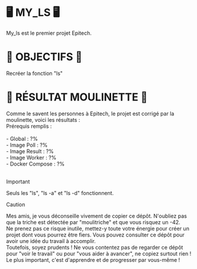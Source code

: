 <H1>🖥️ MY_LS 🖥️</H1>
My_ls est le premier projet Epitech. <br>

<H1>🎯 OBJECTIFS 🎯</H1>
Recréer la fonction "ls" <br>

<H1>🤖 RÉSULTAT MOULINETTE 🤖</H1>
Comme le savent les personnes à Epitech, le projet est corrigé par la moulinette, voici les résultats : <br>
Prérequis remplis : 
<br><br>
- Global : ?% <br>
- Image Poll : ?% <br>
- Image Result : ?% <br>
- Image Worker : ?% <br>
- Docker Compose : ?% <br>
<br>

>[!IMPORTANT]
> Seuls les "ls", "ls -a" et "ls -d" fonctionnent.

> [!CAUTION]  
> Mes amis, je vous déconseille vivement de copier ce dépôt. N'oubliez pas que la triche est détectée par "moulitriche" et que vous risquez un -42. <br>
Ne prenez pas ce risque inutile, mettez-y toute votre énergie pour créer un projet dont vous pourrez être fiers. Vous pouvez consulter ce dépôt pour avoir une idée du travail à accomplir. <br>
Toutefois, soyez prudents ! Ne vous contentez pas de regarder ce dépôt pour "voir le travail" ou pour "vous aider à avancer", ne copiez surtout rien ! <br>
Le plus important, c'est d'apprendre et de progresser par vous-même ! <br>

